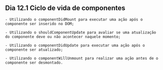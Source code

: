 ## Dia 12.1 Ciclo de vida de componentes

    - Utilizando o componentDidMount para executar uma ação após o componente ser inserido no DOM;

    - Utilizando o shouldComponentUpdate para avaliar se uma atualização do componente deve ou não acontecer naquele momento;

    - Utilizando o componentDidUpdate para executar uma ação após o componente ser atualizado;

    - Utilizando o componentWillUnmount para realizar uma ação antes de o componente ser desmontado.